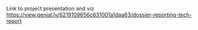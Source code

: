 Link to project presentation and viz https://view.genial.ly/6219109656c631001a1daa63/dossier-reporting-tech-report